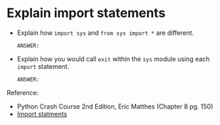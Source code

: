# Explain import statements

- Explain how `import sys` and `from sys import *` are different.

  ```text
  ANSWER:
  ```

- Explain how you would call `exit` within the `sys` module using each `import` statement.

  ```text
  ANSWER:
  ```


Reference:

- Python Crash Course 2nd Edition, Eric Matthes (Chapter 8 pg. 150)
- [Import statments](http://effbot.org/pyfaq/tutor-whats-the-difference-between-import-foo-and-from-foo-import.htm)
